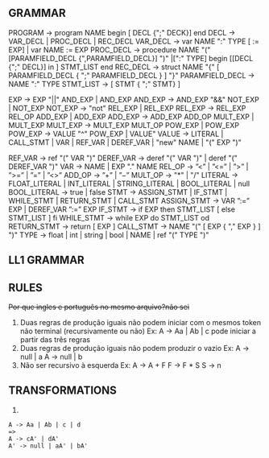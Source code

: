 ## GRAMMAR

PROGRAM -> program NAME begin [ DECL {";" DECK}] end
DECL -> VAR_DECL | PROC_DECL | REC_DECL
VAR_DECL -> var NAME ":" TYPE [ := EXP] | var NAME := EXP
PROC_DECL -> procedure NAME "(" [PARAMFIELD_DECL {",PARAMFIELD_DECL}] ")" |[":" TYPE] begin [[DECL {";" DECL}] in ] STMT_LIST end
REC_DECL -> struct NAME "{" [ PARAMFIELD_DECL { ";" PARAMFIELD_DECL } ] "}"
PARAMFIELD_DECL -> NAME ":" TYPE
STMT_LIST -> [ STMT { ";" STMT} ]

EXP -> EXP "||" AND_EXP | AND_EXP
AND_EXP -> AND_EXP "&&" NOT_EXP | NOT_EXP
NOT_EXP -> "not" REL_EXP | REL_EXP
REL_EXP -> REL_EXP REL_OP ADD_EXP | ADD_EXP
ADD_EXP -> ADD_EXP ADD_OP MULT_EXP | MULT_EXP
MULT_EXP -> MULT_EXP MULT_OP POW_EXP | POW_EXP
POW_EXP -> VALUE "^" POW_EXP | VALUE"
VALUE -> LITERAL | CALL_STMT | VAR | REF_VAR | DEREF_VAR | "new" NAME | "(" EXP ")"

REF_VAR → ref "(" VAR ")"
DEREF_VAR → deref "(" VAR ")" | deref "(" DEREF_VAR ")"
VAR → NAME | EXP "." NAME
REL_OP → ”<” | ”<=” | ”>” | ”>=” | ”=” | ”<>”
ADD_OP → ”+” | ”−”
MULT_OP -> "*" | "/"
LITERAL → FLOAT_LITERAL | INT_LITERAL | STRING_LITERAL | BOOL_LITERAL | null
BOOL_LITERAL → true | false
STMT → ASSIGN_STMT
        | IF_STMT
        | WHILE_STMT
        | RETURN_STMT
        | CALL_STMT
ASSIGN_STMT → VAR ”:=” EXP | DEREF_VAR ”:=” EXP
IF_STMT → if EXP then STMT_LIST [ else STMT_LIST ] fi
WHILE_STMT → while EXP do STMT_LIST od
RETURN_STMT → return [ EXP ]
CALL_STMT → NAME "(" [ EXP { "," EXP } ] ")"
TYPE → float | int | string | bool | NAME | ref "(" TYPE ")"

## LL1 GRAMMAR

## RULES

~~Por que ingles e português no mesmo arquivo?não sei~~

1. Duas regras de produção iguais não podem iniciar com o mesmos token não terminal (recursivamente ou não)
    Ex: A -> Aa | Ab | c pode iniciar a partir das três regras 
2. Duas regras de produção iguais não podem produzir o vazio
    Ex: A -> null | a
        A -> null | b
3. Não ser recursivo à esquerda
    Ex: A -> A + F
        F -> F * S
        S -> n

## TRANSFORMATIONS
1. 
```
A -> Aa | Ab | c | d 
=> 
A -> cA' | dA'
A' -> null | aA' | bA' 
```